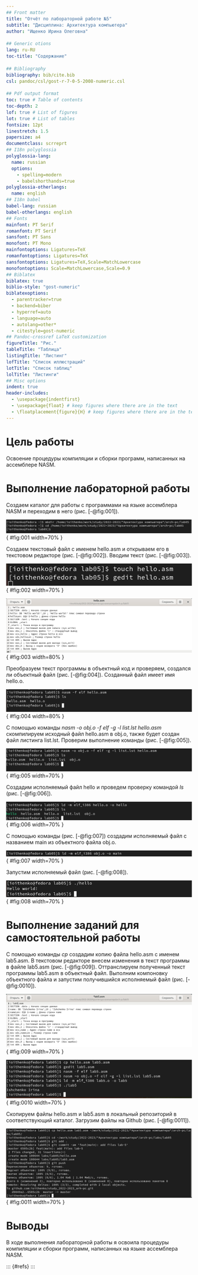 ```yaml
---
## Front matter
title: "Отчёт по лабораторной работе №5"
subtitle: "Дисциплина: Архитектура компьютера"
author: "Ищенко Ирина Олеговна"

## Generic otions
lang: ru-RU
toc-title: "Содержание"

## Bibliography
bibliography: bib/cite.bib
csl: pandoc/csl/gost-r-7-0-5-2008-numeric.csl

## Pdf output format
toc: true # Table of contents
toc-depth: 2
lof: true # List of figures
lot: true # List of tables
fontsize: 12pt
linestretch: 1.5
papersize: a4
documentclass: scrreprt
## I18n polyglossia
polyglossia-lang:
  name: russian
  options:
	- spelling=modern
	- babelshorthands=true
polyglossia-otherlangs:
  name: english
## I18n babel
babel-lang: russian
babel-otherlangs: english
## Fonts
mainfont: PT Serif
romanfont: PT Serif
sansfont: PT Sans
monofont: PT Mono
mainfontoptions: Ligatures=TeX
romanfontoptions: Ligatures=TeX
sansfontoptions: Ligatures=TeX,Scale=MatchLowercase
monofontoptions: Scale=MatchLowercase,Scale=0.9
## Biblatex
biblatex: true
biblio-style: "gost-numeric"
biblatexoptions:
  - parentracker=true
  - backend=biber
  - hyperref=auto
  - language=auto
  - autolang=other*
  - citestyle=gost-numeric
## Pandoc-crossref LaTeX customization
figureTitle: "Рис."
tableTitle: "Таблица"
listingTitle: "Листинг"
lofTitle: "Список иллюстраций"
lotTitle: "Список таблиц"
lolTitle: "Листинги"
## Misc options
indent: true
header-includes:
  - \usepackage{indentfirst}
  - \usepackage{float} # keep figures where there are in the text
  - \floatplacement{figure}{H} # keep figures where there are in the text
---
```


# Цель работы

Освоение процедуры компиляции и сборки программ, написанных на ассемблере NASM.

# Выполнение лабораторной работы

Создаем каталог для работы с программами на языке ассемблера NASM и переходим в него (рис. [-@fig:001]).

![Создание каталога](image/1.png){ #fig:001 width=70% }

Создаем текстовый файл с именем hello.asm и открываем его в текстовом редакторе (рис. [-@fig:002]). Вводим текст (рис. [-@fig:003]).

![Создание файла hello.asm](image/2.png){ #fig:002 width=70% }

![Файл hello.asm](image/3.png){ #fig:003 width=80% }

Преобразуем текст программы в объектный код и проверяем, создался ли объектный файл (рис. [-@fig:004]). Созданный файл имеет имя hello.o.

![Создание объектного файла](image/4.png){ #fig:004 width=80% }

С помощью команды *nasm -o obj.o -f elf -g -l list.lst hello.asm* скомпилируем исходный файл hello.asm в obj.o, также будет создан файл листинга list.lst. Проверим выполнение команды (рис. [-@fig:005]).

![Компиляция файлов](image/5.png){ #fig:005 width=70% }

Создадим исполняемый файл hello и проведем проверку командой *ls* (рис. [-@fig:006]).

![Создание исполняемого файла hello](image/6.png){ #fig:006 width=70% }

С помощью команды (рис. [-@fig:007]) создадим исполняемый файл с названием main из объектного файла obj.o.

![Создание исполняемого файла main](image/7.png){ #fig:007 width=70% }

Запустим исполняемый файл (рис. [-@fig:008]).

![Запуск исполняемого файла](image/8.png){ #fig:008 width=70% }

# Выполнение заданий для самостоятельной работы

С помощью команды *cp* создадим копию файла hello.asm с именем lab5.asm.  В текстовом редакторе внесем изменения в текст программы в файле lab5.asm (рис. [-@fig:009]). Оттранслируем полученный текст программы lab5.asm в объектный файл. Выполним компоновку объектного файла и запустим получившийся исполняемый файл (рис. [-@fig:0010]).

![Файл lab5.asm](image/9.png){ #fig:009 width=70% }

![Компоновка и запуск файла](image/10.png){ #fig:0010 width=70% }

Скопируем файлы hello.asm и lab5.asm в локальный репозиторий в соответствующий каталог. Загрузим файлы на Github (рис. [-@fig:0011]).

![Загрузка на github](image/11.png){ #fig:0011 width=70% }

# Выводы

В ходе выполнения лабораторной работы я освоила процедуры компиляции и сборки программ, написанных на языке ассемблера NASM.



::: {#refs}
:::

